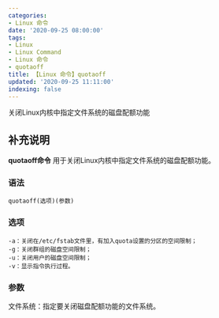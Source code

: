 ```yaml
---
categories:
- Linux 命令
date: '2020-09-25 08:00:00'
tags:
- Linux
- Linux Command
- Linux 命令
- quotaoff
title: 【Linux 命令】quotaoff
updated: '2020-09-25 11:11:00'
indexing: false
---
```


关闭Linux内核中指定文件系统的磁盘配额功能

## 补充说明

**quotaoff命令** 用于关闭Linux内核中指定文件系统的磁盘配额功能。

###  语法

```shell
quotaoff(选项)(参数)
```

###  选项

```shell
-a：关闭在/etc/fstab文件里，有加入quota设置的分区的空间限制；
-g：关闭群组的磁盘空间限制；
-u：关闭用户的磁盘空间限制；
-v：显示指令执行过程。
```

###  参数

文件系统：指定要关闭磁盘配额功能的文件系统。


<!-- Linux命令行搜索引擎：https://jaywcjlove.github.io/linux-command/ -->